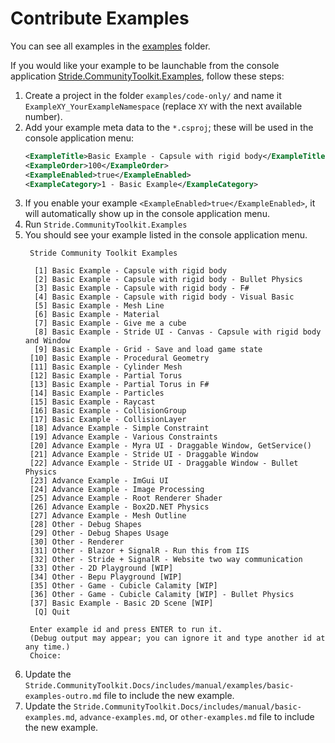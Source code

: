 # Contribute Examples

You can see all examples in the [examples](https://github.com/stride3d/stride-community-toolkit/tree/main/examples/code-only) folder.

If you would like your example to be launchable from the console application [Stride.CommunityToolkit.Examples](https://github.com/stride3d/stride-community-toolkit/tree/main/src/Stride.CommunityToolkit.Examples), follow these steps:
  
1. Create a project in the folder `examples/code-only/` and name it `ExampleXY_YourExampleNamespace` (replace `XY` with the next available number).
1. Add your example meta data to the `*.csproj`; these will be used in the console application menu:
    ```xml
    <ExampleTitle>Basic Example - Capsule with rigid body</ExampleTitle>
    <ExampleOrder>100</ExampleOrder>
    <ExampleEnabled>true</ExampleEnabled>
    <ExampleCategory>1 - Basic Example</ExampleCategory>
    ```
1. If you enable your example `<ExampleEnabled>true</ExampleEnabled>`, it will automatically show up in the console application menu.
1. Run `Stride.CommunityToolkit.Examples`
1. You should see your example listed in the console application menu.
   ```
    Stride Community Toolkit Examples

     [1] Basic Example - Capsule with rigid body
     [2] Basic Example - Capsule with rigid body - Bullet Physics
     [3] Basic Example - Capsule with rigid body - F#
     [4] Basic Example - Capsule with rigid body - Visual Basic
     [5] Basic Example - Mesh Line
     [6] Basic Example - Material
     [7] Basic Example - Give me a cube
     [8] Basic Example - Stride UI - Canvas - Capsule with rigid body and Window
     [9] Basic Example - Grid - Save and load game state
    [10] Basic Example - Procedural Geometry
    [11] Basic Example - Cylinder Mesh
    [12] Basic Example - Partial Torus
    [13] Basic Example - Partial Torus in F#
    [14] Basic Example - Particles
    [15] Basic Example - Raycast
    [16] Basic Example - CollisionGroup
    [17] Basic Example - CollisionLayer
    [18] Advance Example - Simple Constraint
    [19] Advance Example - Various Constraints
    [20] Advance Example - Myra UI - Draggable Window, GetService()
    [21] Advance Example - Stride UI - Draggable Window
    [22] Advance Example - Stride UI - Draggable Window - Bullet Physics
    [23] Advance Example - ImGui UI
    [24] Advance Example - Image Processing
    [25] Advance Example - Root Renderer Shader
    [26] Advance Example - Box2D.NET Physics
    [27] Advance Example - Mesh Outline
    [28] Other - Debug Shapes
    [29] Other - Debug Shapes Usage
    [30] Other - Renderer
    [31] Other - Blazor + SignalR - Run this from IIS
    [32] Other - Stride + SignalR - Website two way communication
    [33] Other - 2D Playground [WIP]
    [34] Other - Bepu Playground [WIP]
    [35] Other - Game - Cubicle Calamity [WIP]
    [36] Other - Game - Cubicle Calamity [WIP] - Bullet Physics
    [37] Basic Example - Basic 2D Scene [WIP]
     [Q] Quit

    Enter example id and press ENTER to run it.
    (Debug output may appear; you can ignore it and type another id at any time.)
    Choice:
   ```
1. Update the `Stride.CommunityToolkit.Docs/includes/manual/examples/basic-examples-outro.md` file to include the new example.
1. Update the `Stride.CommunityToolkit.Docs/includes/manual/basic-examples.md`, `advance-examples.md`, or `other-examples.md` file to include the new example.